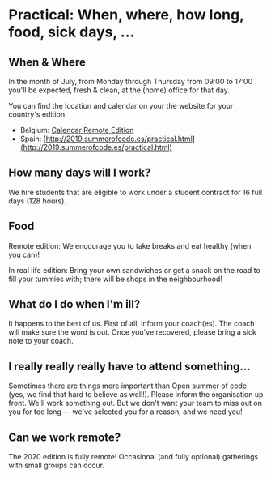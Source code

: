 # Practical: When, where, how long, food, sick days, ...

## When & Where

In the month of July, from Monday through Thursday from 09:00 to 17:00 you'll be expected, fresh & clean, at the \(home\) office for that day.

You can find the location and calendar on your the website for your country's edition.

* Belgium: [Calendar Remote Edition](../../calendar-remote-edition/)
* Spain: [http://2019.summerofcode.es/practical.html](http://2019.summerofcode.es/practical.html)

## How many days will I work?

We hire students that are eligible to work under a student contract for 16 full days \(128 hours\).

## Food

Remote edition: We encourage you to take breaks and eat healthy \(when you can\)!

In real life edition: Bring your own sandwiches or get a snack on the road to fill your tummies with; there will be shops in the neighbourhood!

## What do I do when I'm ill?

It happens to the best of us. First of all, inform your coach\(es\). The coach will make sure the word is out. Once you've recovered, please bring a sick note to your coach.

## I really really really have to attend something...

Sometimes there are things more important than Open summer of code \(yes, we find that hard to believe as well!\). Please inform the organisation up front. We'll work something out. But we don't want your team to miss out on you for too long — we've selected you for a reason, and we need you!

## Can we work remote?

The 2020 edition is fully remote! Occasional \(and fully optional\) gatherings with small groups can occur.

